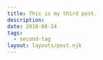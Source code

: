 ```yaml
---
title: This is my third post.
description:
date: 2018-08-24
tags:
  - second-tag
layout: layouts/post.njk
---
```

